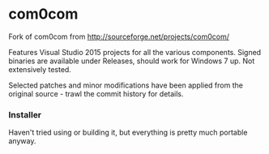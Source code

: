 # com0com
Fork of com0com from http://sourceforge.net/projects/com0com/

Features Visual Studio 2015 projects for all the various components.  Signed binaries are available under Releases, should work for Windows 7 up.  Not extensively tested.

Selected patches and minor modifications have been applied from the original source - trawl the commit history for details.

### Installer

Haven't tried using or building it, but everything is pretty much portable anyway.

